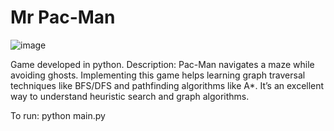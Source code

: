 # Mr Pac-Man
![image](https://github.com/user-attachments/assets/8fd15c8b-9cc8-4a29-b302-3ba1d549a71b)

Game developed in python. Description: Pac-Man navigates a maze while avoiding ghosts. Implementing this game helps learning graph traversal techniques like BFS/DFS and pathfinding algorithms like A*. It’s an excellent way to understand heuristic search and graph algorithms.

To run:
python main.py
